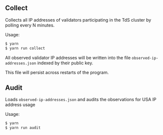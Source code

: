 ## Collect
Collects all IP addresses of validators participating in the TdS cluster by
polling every N minutes.

Usage:
```bash
$ yarn
$ yarn run collect
```

All observed validator IP addresses will be written into the file
`observed-ip-addresses.json` indexed by their public key.

This file will persist across restarts of the program.


## Audit
Loads `observed-ip-addresses.json` and audits the observations for USA IP address usage

Usage:
```bash
$ yarn
$ yarn run audit
```
